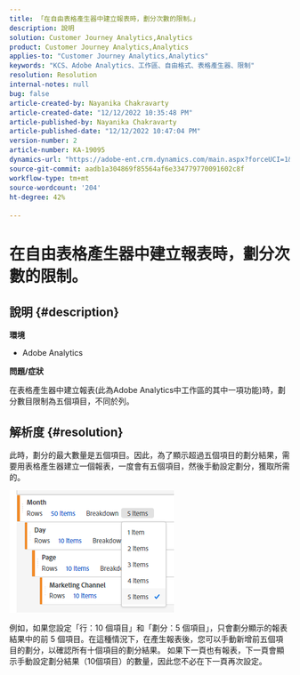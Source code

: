 ```yaml
---
title: 「在自由表格產生器中建立報表時，劃分次數的限制。」
description: 說明
solution: Customer Journey Analytics,Analytics
product: Customer Journey Analytics,Analytics
applies-to: "Customer Journey Analytics,Analytics"
keywords: "KCS、Adobe Analytics、工作區、自由格式、表格產生器、限制"
resolution: Resolution
internal-notes: null
bug: false
article-created-by: Nayanika Chakravarty
article-created-date: "12/12/2022 10:35:48 PM"
article-published-by: Nayanika Chakravarty
article-published-date: "12/12/2022 10:47:04 PM"
version-number: 2
article-number: KA-19095
dynamics-url: "https://adobe-ent.crm.dynamics.com/main.aspx?forceUCI=1&pagetype=entityrecord&etn=knowledgearticle&id=4315ac52-6d7a-ed11-81ac-6045bd006b25"
source-git-commit: aadb1a304869f85564af6e334779770091602c8f
workflow-type: tm+mt
source-wordcount: '204'
ht-degree: 42%

---
```


# 在自由表格產生器中建立報表時，劃分次數的限制。

## 說明 {#description}


<b>環境</b>

- Adobe Analytics

<b>問題/症狀</b>

在表格產生器中建立報表(此為Adobe Analytics中工作區的其中一項功能)時，劃分數目限制為五個項目，不同於列。


## 解析度 {#resolution}


此時，劃分的最大數量是五個項目。因此，為了顯示超過五個項目的劃分結果，需要用表格產生器建立一個報表，一度會有五個項目，然後手動設定劃分，獲取所需的。

![](assets/936a2ca2-6ab5-ec11-983f-000d3a5d0e57.png)

例如，如果您設定「行：10 個項目」和「劃分：5 個項目」，只會劃分顯示的報表結果中的前 5 個項目。在這種情況下，在產生報表後，您可以手動新增前五個項目的劃分，以確認所有十個項目的劃分結果。 如果下一頁也有報表，下一頁會顯示手動設定劃分結果（10個項目）的數量，因此您不必在下一頁再次設定。
